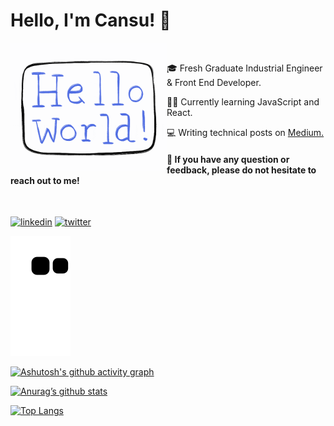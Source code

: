 # Hello, I'm Cansu! :wave:

<!-- ![](https://github.com/cansuyarkin/cansuyarkin/blob/main/images/giphy.gif) -->

<img src="https://github.com/cansuyarkin/cansuyarkin/blob/main/images/giphy.gif" width="250" align="left">

<!-- This site was built using [GitHub Pages](https://pages.github.com/). -->

<br>

:mortar_board: Fresh Graduate Industrial Engineer & Front End Developer.

👩‍💻 Currently learning JavaScript and React.

:computer: Writing technical posts on [Medium.](https://medium.com/@cansuyarkin)

#### :thought_balloon: If you have any question or feedback, please do not hesitate to reach out to me!

<br>

<!-- [![medium](https://img.icons8.com/color/48/000000/medium-monogram.png)](https://medium.com/@cansuyarkin) -->

[![linkedin](https://img.icons8.com/office/40/000000/linkedin.png)](https://www.linkedin.com/in/cansuyarkin1/)
[![twitter](https://img.icons8.com/office/40/000000/twitter.png)](https://twitter.com/cansuyarkin)

![snake svg](https://github.com/cansuyarkin/cansuyarkin/blob/output/github-contribution-grid-snake.svg)

[![Ashutosh's github activity graph](https://activity-graph.herokuapp.com/graph?username=cansuyarkin&theme=dracula)](https://github.com/cansuyarkin/github-readme-activity-graph)

[![Anurag’s github stats](https://github-readme-stats.vercel.app/api?username=cansuyarkin)](https://github.com/cansuyarkin)

[![Top Langs](https://github-readme-stats.vercel.app/api/top-langs/?username=cansuyarkin&layout=compact)](https://github.com/cansuyarkin)
